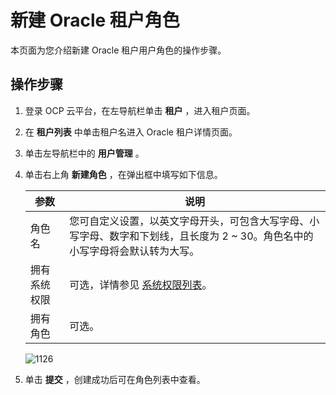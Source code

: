 新建 Oracle 租户角色
===================================

本页面为您介绍新建 Oracle 租户用户角色的操作步骤。

操作步骤
-------------------------

1. 登录 OCP 云平台，在左导航栏单击 **租户** ，进入租户页面。

2. 在 **租户列表** 中单击租户名进入 Oracle 租户详情页面。

3. 单击左导航栏中的 **用户管理** 。

4. 单击右上角 **新建角色** ，在弹出框中填写如下信息。

   |   参数   |                                 说明                                  |
   |--------|---------------------------------------------------------------------|
   | 角色名    | 您可自定义设置，以英文字母开头，可包含大写字母、小写字母、数字和下划线，且长度为 2 \~ 30。角色名中的小写字母将会默认转为大写。 |
   | 拥有系统权限 | 可选，详情参见 [系统权限列表](../300.system-privileges-in-a-mysql-tenant.md)。      |
   | 拥有角色   | 可选。                                                                 |

   ![1126](https://help-static-aliyun-doc.aliyuncs.com/assets/img/zh-CN/6054944461/p359547.png)

5. 单击 **提交** ，创建成功后可在角色列表中查看。
